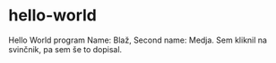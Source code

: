 # hello-world
Hello World program
Name: Blaž, Second name: Medja.
Sem kliknil na svinčnik, pa sem še to dopisal.
